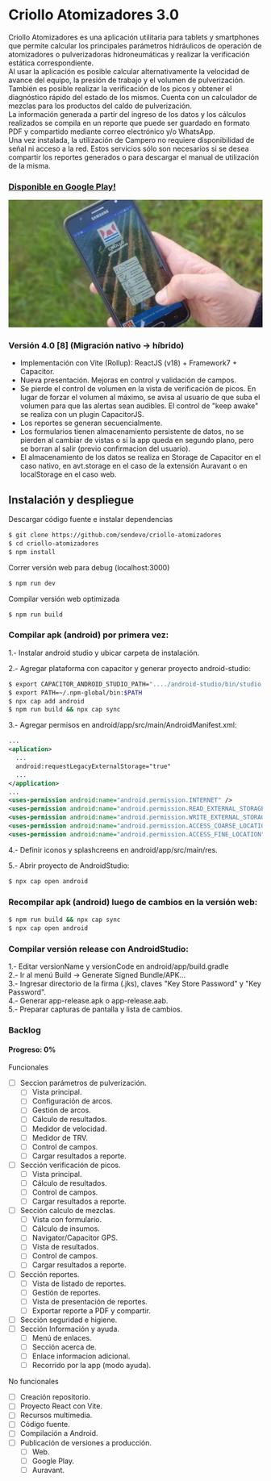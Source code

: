 # Criollo Atomizadores 3.0

Criollo Atomizadores es una aplicación utilitaria para tablets y smartphones que permite calcular los principales parámetros hidráulicos de operación de atomizadores o pulverizadoras hidroneumáticas y realizar la verificación estática correspondiente.  
Al usar la aplicación es posible calcular alternativamente la velocidad de avance del equipo, la presión de trabajo y el volumen de pulverización. También es posible realizar la verificación de los picos y obtener el diagnóstico rápido del estado de los mismos. Cuenta con un calculador de mezclas para los productos del caldo de pulverización.   
La información generada a partir del ingreso de los datos y los cálculos realizados se compila en un reporte que puede ser guardado en formato PDF y compartido mediante correo electrónico y/o WhatsApp.  
Una vez instalada, la utilización de Campero no requiere disponibilidad de señal ni acceso a la red. Estos servicios sólo son necesarios si se desea compartir los reportes generados o para descargar el manual de utilización de la misma.  

### [Disponible en Google Play!](https://play.google.com/store/apps/details?id=com.inta.criolloatm)  

![criollo-atm](doc/promocion_criollo_atm.jpg)

### Versión 4.0 [8] (Migración nativo -> híbrido)
  - Implementación con Vite (Rollup): ReactJS (v18) + Framework7 + Capacitor.
  - Nueva presentación. Mejoras en control y validación de campos.  
  - Se pierde el control de volumen en la vista de verificación de picos. En lugar de forzar el volumen al máximo, se avisa al usuario de que suba el volumen para que las alertas sean audibles. El control de "keep awake" se realiza con un plugin CapacitorJS.  
  - Los reportes se generan secuencialmente.  
  - Los formularios tienen almacenamiento persistente de datos, no se pierden al cambiar de vistas o si la app queda en segundo plano, pero se borran al salir (previo confirmacion del usuario).  
  - El almacenamiento de los datos se realiza en Storage de Capacitor en el caso nativo, en avt.storage en el caso de la extensión Auravant o en localStorage en el caso web.  


## Instalación y despliegue

Descargar código fuente e instalar dependencias
```bash
$ git clone https://github.com/sendevo/criollo-atomizadores  
$ cd criollo-atomizadores  
$ npm install  
```

Correr versión web para debug (localhost:3000)
```bash
$ npm run dev
```

Compilar versión web optimizada
```bash
$ npm run build
```

### Compilar apk (android) por primera vez:
1.- Instalar android studio y ubicar carpeta de instalación.  

2.- Agregar plataforma con capacitor y generar proyecto android-studio:  

```bash
$ export CAPACITOR_ANDROID_STUDIO_PATH="..../android-studio/bin/studio.sh"
$ export PATH=~/.npm-global/bin:$PATH  
$ npx cap add android
$ npm run build && npx cap sync
```

3.- Agregar permisos en android/app/src/main/AndroidManifest.xml:  

```xml
...
<aplication>
  ...
  android:requestLegacyExternalStorage="true"
  ...
</application>
...
<uses-permission android:name="android.permission.INTERNET" />
<uses-permission android:name="android.permission.READ_EXTERNAL_STORAGE"/>
<uses-permission android:name="android.permission.WRITE_EXTERNAL_STORAGE" />
<uses-permission android:name="android.permission.ACCESS_COARSE_LOCATION" />
<uses-permission android:name="android.permission.ACCESS_FINE_LOCATION" />
```

4.- Definir iconos y splashcreens en android/app/src/main/res.  

5.- Abrir proyecto de AndroidStudio:
```bash
$ npx cap open android
```

### Recompilar apk (android) luego de cambios en la versión web:
```bash
$ npm run build && npx cap sync
$ npx cap open android
```

### Compilar versión release con AndroidStudio:  
1.- Editar versionName y versionCode en android/app/build.gradle   
2.- Ir al menú Build -> Generate Signed Bundle/APK...  
3.- Ingresar directorio de la firma (.jks), claves "Key Store Password" y "Key Password".  
4.- Generar app-release.apk o app-release.aab.   
5.- Preparar capturas de pantalla y lista de cambios.   



### Backlog
#### Progreso: 0%

Funcionales
  - [ ] Seccion parámetros de pulverización.  
    - [ ] Vista principal.  
    - [ ] Configuración de arcos.  
    - [ ] Gestión de arcos.  
    - [ ] Cálculo de resultados.  
    - [ ] Medidor de velocidad. 
    - [ ] Medidor de TRV.  
    - [ ] Control de campos.  
    - [ ] Cargar resultados a reporte.  
  - [ ] Sección verificación de picos.  
    - [ ] Vista principal.  
    - [ ] Cálculo de resultados.  
    - [ ] Control de campos.  
    - [ ] Cargar resultados a reporte.  
  - [ ] Sección calculo de mezclas.  
    - [ ] Vista con formulario.  
    - [ ] Cálculo de insumos.  
    - [ ] Navigator/Capacitor GPS.  
    - [ ] Vista de resultados.  
    - [ ] Control de campos.  
    - [ ] Cargar resultados a reporte.  
  - [ ] Sección reportes.  
    - [ ] Vista de listado de reportes.  
    - [ ] Gestión de reportes.  
    - [ ] Vista de presentación de reportes.  
    - [ ] Exportar reporte a PDF y compartir. 
  - [ ] Sección seguridad e higiene.  
  - [ ] Sección Información y ayuda.  
    - [ ] Menú de enlaces.  
    - [ ] Sección acerca de.  
    - [ ] Enlace informacion adicional.  
    - [ ] Recorrido por la app (modo ayuda).  

No funcionales  
  - [ ] Creación repositorio.  
  - [ ] Proyecto React con Vite.   
  - [ ] Recursos multimedia.
  - [ ] Código fuente.   
  - [ ] Compilación a Android.  
  - [ ] Publicación de versiones a producción.  
    - [ ] Web.  
    - [ ] Google Play.  
    - [ ] Auravant.  